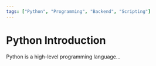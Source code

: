 ```yaml
---
tags: ["Python", "Programming", "Backend", "Scripting"]
---
```


# Python Introduction

Python is a high-level programming language...
